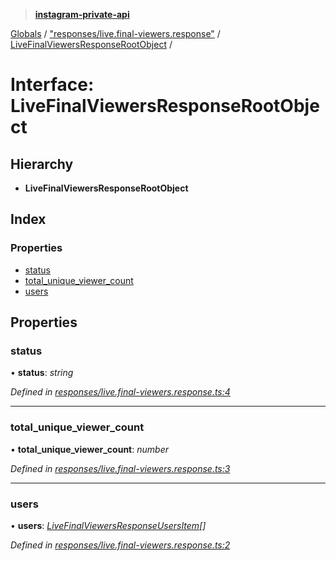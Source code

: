 > **[instagram-private-api](../README.md)**

[Globals](../README.md) / ["responses/live.final-viewers.response"](../modules/_responses_live_final_viewers_response_.md) / [LiveFinalViewersResponseRootObject](_responses_live_final_viewers_response_.livefinalviewersresponserootobject.md) /

# Interface: LiveFinalViewersResponseRootObject

## Hierarchy

* **LiveFinalViewersResponseRootObject**

## Index

### Properties

* [status](_responses_live_final_viewers_response_.livefinalviewersresponserootobject.md#status)
* [total_unique_viewer_count](_responses_live_final_viewers_response_.livefinalviewersresponserootobject.md#total_unique_viewer_count)
* [users](_responses_live_final_viewers_response_.livefinalviewersresponserootobject.md#users)

## Properties

###  status

• **status**: *string*

*Defined in [responses/live.final-viewers.response.ts:4](https://github.com/dilame/instagram-private-api/blob/01eb399/src/responses/live.final-viewers.response.ts#L4)*

___

###  total_unique_viewer_count

• **total_unique_viewer_count**: *number*

*Defined in [responses/live.final-viewers.response.ts:3](https://github.com/dilame/instagram-private-api/blob/01eb399/src/responses/live.final-viewers.response.ts#L3)*

___

###  users

• **users**: *[LiveFinalViewersResponseUsersItem](_responses_live_final_viewers_response_.livefinalviewersresponseusersitem.md)[]*

*Defined in [responses/live.final-viewers.response.ts:2](https://github.com/dilame/instagram-private-api/blob/01eb399/src/responses/live.final-viewers.response.ts#L2)*